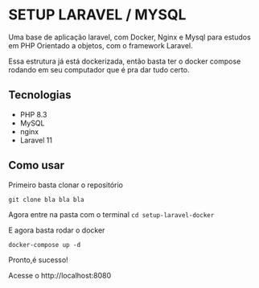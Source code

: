 # SETUP LARAVEL / MYSQL

Uma base de aplicação laravel, com Docker, Nginx e Mysql para estudos em PHP Orientado a objetos, com o framework Laravel.

Essa estrutura já está dockerizada, então basta ter o docker compose rodando em seu computador que é pra dar tudo certo.

## Tecnologias

- PHP 8.3
- MySQL
- nginx
- Laravel 11

## Como usar

Primeiro basta clonar o repositório

`git clone bla bla bla`

Agora entre na pasta com o terminal 
`cd setup-laravel-docker`

E agora basta rodar o docker

`docker-compose up -d`

Pronto,é sucesso!

Acesse o http://localhost:8080
